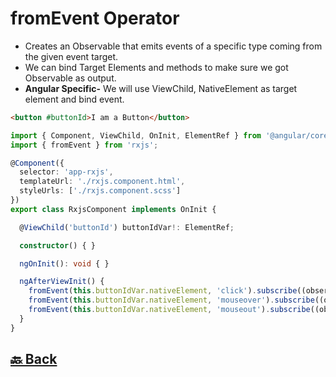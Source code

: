 <h1>fromEvent Operator</h1>

- Creates an Observable that emits events of a specific type coming from the given event target.
- We can bind Target Elements and methods to make sure we got Observable as output.
- **Angular Specific-** We will use ViewChild, NativeElement as target element and bind event.

```html
<button #buttonId>I am a Button</button>
```
```ts
import { Component, ViewChild, OnInit, ElementRef } from '@angular/core';
import { fromEvent } from 'rxjs';

@Component({
  selector: 'app-rxjs',
  templateUrl: './rxjs.component.html',
  styleUrls: ['./rxjs.component.scss']
})
export class RxjsComponent implements OnInit {

  @ViewChild('buttonId') buttonIdVar!: ElementRef;

  constructor() { }

  ngOnInit(): void { }

  ngAfterViewInit() {
    fromEvent(this.buttonIdVar.nativeElement, 'click').subscribe((observer: any) => console.log('Button is Clicked!'));
    fromEvent(this.buttonIdVar.nativeElement, 'mouseover').subscribe((observer: any) => console.log('Hover Me!'));
    fromEvent(this.buttonIdVar.nativeElement, 'mouseout').subscribe((observer: any) => console.log('Hover Removed!'));
  }
}
```


<h2><a href="https://github.com/sanjay9616/JavaScript/blob/master/JavaScript-Technologies/RxJS/README.md"> 🔙 Back</a></h2>
